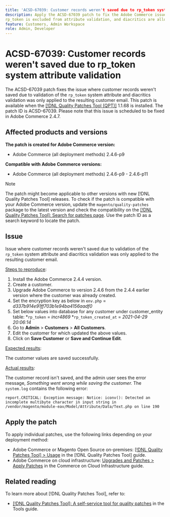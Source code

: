 ```yaml
---
title: 'ACSD-67039: Customer records weren't saved due to rp_token system attribute validation'
description: Apply the ACSD-67039 patch to fix the Adobe Commerce issue where encoding diacritics causes validation breaks on rp_token.
rp_token is excluded from attribute validation, and diacritics are allowed only for email as intended.
feature: Customers, Admin Workspace
role: Admin, Developer
---
```


# ACSD-67039: Customer records weren't saved due to rp_token system attribute validation

The ACSD-67039 patch fixes the issue where customer records weren't saved due to validation of the `rp_token` system attribute and diacritics validation was only applied to the resulting customer email. This patch is available when the [[!DNL Quality Patches Tool (QPT)]](/help/tools/quality-patches-tool/quality-patches-tool-to-self-serve-quality-patches.md) 1.1.68 is installed. The patch ID is ACSD-67039. Please note that this issue is scheduled to be fixed in Adobe Commerce 2.4.7.

## Affected products and versions

**The patch is created for Adobe Commerce version:**

* Adobe Commerce (all deployment methods) 2.4.6-p9

**Compatible with Adobe Commerce versions:**

* Adobe Commerce (all deployment methods) 2.4.6-p9 - 2.4.6-p11

>[!NOTE]
>
>The patch might become applicable to other versions with new [!DNL Quality Patches Tool] releases. To check if the patch is compatible with your Adobe Commerce version, update the `magento/quality-patches` package to the latest version and check the compatibility on the [[!DNL Quality Patches Tool]: Search for patches page](https://experienceleague.adobe.com/tools/commerce-quality-patches/index.html). Use the patch ID as a search keyword to locate the patch.

## Issue

Issue where customer records weren't saved due to validation of the `rp_token` system attribute and diacritics validation was only applied to the resulting customer email.

<u>Steps to reproduce</u>:

1. Install the Adobe Commerce 2.4.4 version.
1. Create a customer.
1. Upgrade Adobe Commerce to version 2.4.6 from the 2.4.4 earlier version where the customer was already created.
1. Set the encryption key as below in `env.php` =
*d337b914e91ff703b1e94ba4156aadf0*
1. Set below values into database for any customer under customer_entity table:
    *`rp_token` = *incr4869*
    *`rp_token_created_at` = *2021-04-29 20:06:14*
1. Go to **Admin** > **Customers** > **All Customers**.
1. Edit the customer for which updated the above values.
1. Click on **Save Customer** or **Save and Continue Edit**.

<u>Expected results</u>:

The customer values are saved successfully.

<u>Actual results</u>:

The customer record isn't saved, and the admin user sees the error message, *Something went wrong while saving the customer.*
The `system.log` contains the following error:

```
report.CRITICAL: Exception message: Notice: iconv(): Detected an incomplete multibyte character in input string in /vendor/magento/module-eav/Model/Attribute/Data/Text.php on line 190
```

## Apply the patch

To apply individual patches, use the following links depending on your deployment method:

* Adobe Commerce or Magento Open Source on-premises: [[!DNL Quality Patches Tool] > Usage](/help/tools/quality-patches-tool/usage.md) in the [!DNL Quality Patches Tool] guide.
* Adobe Commerce on cloud infrastructure: [Upgrades and Patches > Apply Patches](https://experienceleague.adobe.com/docs/commerce-cloud-service/user-guide/develop/upgrade/apply-patches.html) in the Commerce on Cloud Infrastructure guide.

## Related reading

To learn more about [!DNL Quality Patches Tool], refer to:

* [[!DNL Quality Patches Tool]: A self-service tool for quality patches](/help/tools/quality-patches-tool/quality-patches-tool-to-self-serve-quality-patches.md) in the Tools guide.
